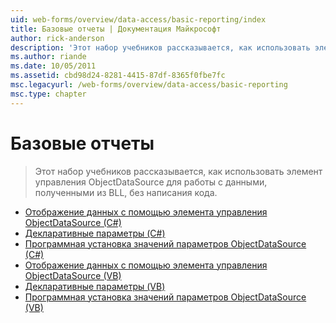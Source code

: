```yaml
---
uid: web-forms/overview/data-access/basic-reporting/index
title: Базовые отчеты | Документация Майкрософт
author: rick-anderson
description: 'Этот набор учебников рассказывается, как использовать элемент управления ObjectDataSource для работы с данными, полученными из BLL, без написания кода.'
ms.author: riande
ms.date: 10/05/2011
ms.assetid: cbd98d24-8281-4415-87df-8365f0fbe7fc
msc.legacyurl: /web-forms/overview/data-access/basic-reporting
msc.type: chapter
---
```

<a name="basic-reporting"></a>Базовые отчеты
====================
> Этот набор учебников рассказывается, как использовать элемент управления ObjectDataSource для работы с данными, полученными из BLL, без написания кода.


- [Отображение данных с помощью элемента управления ObjectDataSource (C#)](displaying-data-with-the-objectdatasource-cs.md)
- [Декларативные параметры (C#)](declarative-parameters-cs.md)
- [Программная установка значений параметров ObjectDataSource (C#)](programmatically-setting-the-objectdatasource-s-parameter-values-cs.md)
- [Отображение данных с помощью элемента управления ObjectDataSource (VB)](displaying-data-with-the-objectdatasource-vb.md)
- [Декларативные параметры (VB)](declarative-parameters-vb.md)
- [Программная установка значений параметров ObjectDataSource (VB)](programmatically-setting-the-objectdatasource-s-parameter-values-vb.md)
